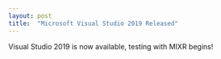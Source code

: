 ```yaml
---
layout: post
title:  "Microsoft Visual Studio 2019 Released"
---
```

Visual Studio 2019 is now available, testing with MIXR begins!

